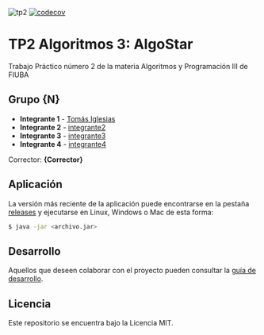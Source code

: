 ![tp2](https://github.com/IglesiasT/AlgoStar/actions/workflows/build.yml/badge.svg) [![codecov](https://codecov.io/gh/IglesiasT/AlgoStar/branch/master/graph/badge.svg)](https://codecov.io/gh/IglesiasT/AlgoStar)

# TP2 Algoritmos 3: AlgoStar 

Trabajo Práctico número 2 de la materia Algoritmos y Programación III de FIUBA

## Grupo {N}

* **Integrante 1** - [Tomás Iglesias](https://github.com/IglesiasT)
* **Integrante 2** - [integrante2](https://github.com/integrante2)
* **Integrante 3** - [integrante3](https://github.com/integrante3)
* **Integrante 4** - [integrante4](https://github.com/integrante4)

Corrector: **{Corrector}**

## Aplicación

La versión más reciente de la aplicación puede encontrarse en la pestaña [releases](https://github.com/IglesiasT/AlgoStar/releases/latest) y ejecutarse en Linux, Windows o Mac de esta forma:

```bash
$ java -jar <archivo.jar>
```

## Desarrollo

Aquellos que deseen colaborar con el proyecto pueden consultar la [guía de desarrollo](./docs/Desarrollo.md).

## Licencia

Este repositorio se encuentra bajo la Licencia MIT.
